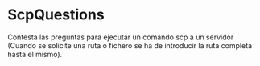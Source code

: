 # ScpQuestions
Contesta las preguntas para ejecutar un comando scp a un servidor (Cuando se solicite una ruta o fichero se ha de introducir la ruta completa hasta el mismo).
